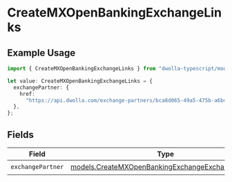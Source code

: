 # CreateMXOpenBankingExchangeLinks

## Example Usage

```typescript
import { CreateMXOpenBankingExchangeLinks } from "dwolla-typescript/models";

let value: CreateMXOpenBankingExchangeLinks = {
  exchangePartner: {
    href:
      "https://api.dwolla.com/exchange-partners/bca8d065-49a5-475b-a6b4-509bc8504d22",
  },
};
```

## Fields

| Field                                                                                                        | Type                                                                                                         | Required                                                                                                     | Description                                                                                                  |
| ------------------------------------------------------------------------------------------------------------ | ------------------------------------------------------------------------------------------------------------ | ------------------------------------------------------------------------------------------------------------ | ------------------------------------------------------------------------------------------------------------ |
| `exchangePartner`                                                                                            | [models.CreateMXOpenBankingExchangeExchangePartner](../models/createmxopenbankingexchangeexchangepartner.md) | :heavy_check_mark:                                                                                           | N/A                                                                                                          |